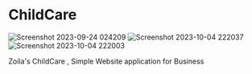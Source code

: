 # ChildCare

![Screenshot 2023-09-24 024209](https://github.com/EMLDeveloper/ChildCare/assets/98730886/c50a0972-6a01-4750-8f37-6c0b5b71f7a2)
![Screenshot 2023-10-04 222037](https://github.com/EMLDeveloper/ChildCare/assets/98730886/a9a58380-65f6-4b8a-9ca5-3cbbca7f32c8)
![Screenshot 2023-10-04 222003](https://github.com/EMLDeveloper/ChildCare/assets/98730886/8be7b1d6-4d6b-47c4-b0f2-e77d49373856)

Zoila's ChildCare , Simple Website application for Business 
